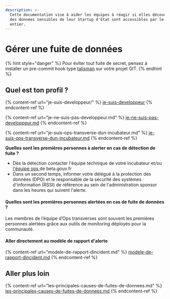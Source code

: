 ```yaml
---
description: >-
  Cette documentation vise à aider les équipes à réagir si elles découvrent que
  des données sensibles de leur Startup d'Etat sont accessibles par le monde
  entier.
---
```


# Gérer une fuite de données

{% hint style="danger" %}
Pour éviter tout fuite de secret, pensez à installer un pre-commit hook type [talisman](https://github.com/thoughtworks/talisman) sur votre projet GIT.
{% endhint %}

## Quel est ton profil ?

{% content-ref url="je-suis-developpeur/" %}
[je-suis-developpeur](je-suis-developpeur/)
{% endcontent-ref %}

{% content-ref url="je-ne-suis-pas-developpeur.md" %}
[je-ne-suis-pas-developpeur.md](je-ne-suis-pas-developpeur.md)
{% endcontent-ref %}

{% content-ref url="je-suis-ops-transverse-dun-incubateur.md" %}
[je-suis-ops-transverse-dun-incubateur.md](je-suis-ops-transverse-dun-incubateur.md)
{% endcontent-ref %}

**Quelles sont les premières personnes à alerter en cas de détection de fuite ?**

* Dès la détection contacter l'équipe technique de votre incubateur et/ou [l'équipe ops ](mailto:dinum@beta.gouv.fr)de beta.gouv.fr
* Dans un second temps, informer votre délégué à la protection des données (DPO) et le responsable de la sécurité des systèmes d'information (RSSI) de référence au sein de l'administration sponsor dans les heures qui suivent l'alerte.

#### Quelles sont les premières personnes alertées en cas de fuite de données ?

Les membres de l’équipe d’Ops transverses sont souvent les premières personnes alertées grâce aux outils de monitoring déployés pour la communauté.

#### Aller directement au modèle de rapport d'alerte

{% content-ref url="modele-de-rapport-dincident.md" %}
[modele-de-rapport-dincident.md](modele-de-rapport-dincident.md)
{% endcontent-ref %}

## Aller plus loin

{% content-ref url="les-principales-causes-de-fuites-de-donnees.md" %}
[les-principales-causes-de-fuites-de-donnees.md](les-principales-causes-de-fuites-de-donnees.md)
{% endcontent-ref %}

